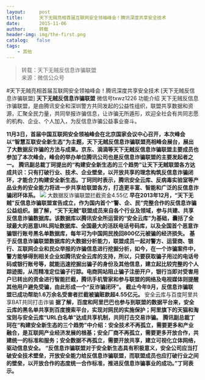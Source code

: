 ```yaml
---
layout:     post
title:      天下无贼亮相首届互联网安全领袖峰会！腾讯深度共享安全技术
date:       2015-11-06
author:     转载
header-img: img/the-first.png
catalog:   false
tags:
    - 其他
---
```


<blockquote><p>转载：天下无贼反信息诈骗联盟<br>
来源：微信公众号</p></blockquote>

#天下无贼亮相首届互联网安全领袖峰会！腾讯深度共享安全技术
[天下无贼反信息诈骗联盟]
**天下无贼反信息诈骗联盟**
微信号txwz1226
功能介绍
天下无贼反信息诈骗联盟，是由腾讯安全和深圳警方共同发起的公益性组织，联盟共享数据和资源，汇聚全民力量，共同举报诈骗信息，让诈骗无所遁形，欢迎全社会有共同志愿的机构、企业、个人加入，为反信息诈骗公益事业奋斗。

**11月3日，首届中国互联网安全领袖峰会在北京国家会议中心召开，本次峰会以“智慧互联安全新生态”为主题，天下无贼反信息诈骗联盟亮相峰会展台，展出了大数据反诈骗的方法与成果。京东、滴滴等天下无贼反信息诈骗联盟主要成员也参加了本次峰会，峰会的举办单位腾讯公司也是反信息诈骗联盟的主要发起者之一。**
**腾讯副总裁丁珂提出的“构建安全新生态的三个趋势”让天下无贼联盟各方达成共识：只有打破行业、技术、企业壁垒，以开放共享的理念构筑反信息诈骗闭环，才能合力构建安全新生态。丁珂同时表示，腾讯安全云库、反病毒实验室等产品业务的安全能力将进一步共享给联盟各方，打造更丰富、智能和广泛的反信息诈骗闭环体系。**
![]({{site.baseurl}}/postimg/3Frx8wcpibSsjcqUK7V4nianJyRhSIdpYTnRgEMlB3fdY7y6UhFiawH7Av4KlsxTF26ziblXjVKk25o9OESCR3uh5Q.jpeg)
大数据反诈骗联盟拦截资金4.55亿
**早在2013年12月，“天下无贼”反信息诈骗联盟宣告成立，作为国内首个“警、企、民”完整合作的反信息诈骗公益组织。据了解，“天下无贼”联盟成员来自各个行业及领域，参与共建、共享反信息诈骗数据库。该数据库以腾讯安全所运营的“安全云库”为基础，囊括了全球最大的恶意URL网址数据库、全国最大的活跃电话号码库，以及全国首个恶意诈骗银行账号黑名单数据库，每年可为中国网民挽回800亿元被骗的经济损失。**
**基于反信息诈骗联盟数据库的大数据分析能力，联盟成员一起对警方、运营商、银行、互联网企业和民众举报的诈骗信息进行挖掘分析，如今，在一个诈骗案件中，警方能够得到相关企业如腾讯安全云库的支持，所以，只要获取骗子用过的电话号码或银行账号等，就能迅速挖掘出骗子的身份及其他信息，建立起比较完整的个人踪迹图，从而精准定位骗子行踪。电商网站阻止骗子注册开户，银行当即对受害用户已转出的资金进行智能拦截，腾讯手机管家和参与联盟的网络及电视媒体则提醒其他用户避免受骗，由此形成一个“反诈骗闭环”。**
**截止今年9月，反信息诈骗联盟已成功帮助1.6万余名受害者拦截被骗赃款超4.55亿元。**
安全云库与百度阿里共享BAT共同打击诈骗
**据了解，百度和阿里巴巴也参与到联盟的数据平台来，安全云库的黑名单共享到百度搜索平台，实现对网民的实施保护；阿里旗下的天猫和淘宝则与安全云库“URL白名单”达成共享机制，共同打击交易诈骗。**
**腾讯副总裁丁珂在“构建安全新生态的三个趋势”中介绍：安全技术不再孤立，需要更多和产业融合，是互联网产业经济发展的根基；安全厂商不再孤立，需要更多开放合作，共建统一的标准和服务；安全数据不再孤立，需要开放共享，建立可视化立体网络，驱动信息安全。**
**“反信息诈骗联盟对于安全新生态具有积极意义，安全公司应当打破安全技术壁垒，开放安全能力给反信息诈骗联盟，而联盟成员也应打破行业之间的壁垒，以开放合作的态度统一合作标准，推进反信息诈骗事业的成功。”丁珂表示。**
